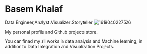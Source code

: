 # Basem Khalaf
Data Engineer,Analyst،Visualizer،Storyteller
![1619040227526](https://user-images.githubusercontent.com/18074632/141183043-3716175f-7b3a-4759-90d0-c2e053f28e3d.jpeg)




My personal profile and Github projects store.

You can finad my all works in data analysis and Machine learning, in addition to Data Integration and Visualization Projects.
